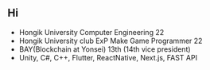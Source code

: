 ## Hi

- Hongik University Computer Engineering 22
- Hongik University club ExP Make Game Programmer 22
- BAY(Blockchain at Yonsei) 13th (14th vice president)
- Unity, C#, C++, Flutter, ReactNative, Next.js, FAST API

<!--
**penguiin1/penguiin1** is a ✨ _special_ ✨ repository because its `README.md` (this file) appears on your GitHub profile.

Here are some ideas to get you started:

- 🔭 I’m currently working on ...
- 🌱 I’m currently learning ...
- 👯 I’m looking to collaborate on ...
- 🤔 I’m looking for help with ...
- 💬 Ask me about ...
- 📫 How to reach me: ...
- 😄 Pronouns: ...
- ⚡ Fun fact: ...
-->
